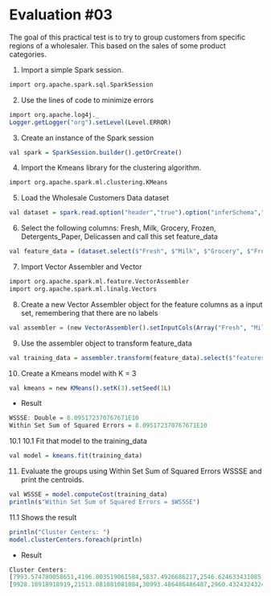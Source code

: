 # Evaluation #03

The goal of this practical test is to try to group customers from specific regions of a wholesaler. This based on the sales of some product categories.

1. Import a simple Spark session.

```r
import org.apache.spark.sql.SparkSession
```

2. Use the lines of code to minimize errors

```r
import org.apache.log4j._
Logger.getLogger("org").setLevel(Level.ERROR)
```

3. Create an instance of the Spark session

```r
val spark = SparkSession.builder().getOrCreate()
```

4. Import the Kmeans library for the clustering algorithm.

```r
import org.apache.spark.ml.clustering.KMeans
```

5. Load the Wholesale Customers Data dataset

```r
val dataset = spark.read.option("header","true").option("inferSchema","true").format("csv").load("Wholesale customers data.csv")
```

6. Select the following columns: Fresh, Milk, Grocery, Frozen, Detergents_Paper, Delicassen and call this set feature_data

```r
val feature_data = (dataset.select($"Fresh", $"Milk", $"Grocery", $"Frozen", $"Detergents_Paper", $"Delicassen"))
```

7. Import Vector Assembler and Vector

```r
import org.apache.spark.ml.feature.VectorAssembler
import org.apache.spark.ml.linalg.Vectors
```

8. Create a new Vector Assembler object for the feature columns as a input set, remembering that there are no labels

```r
val assembler = (new VectorAssembler().setInputCols(Array("Fresh", "Milk", "Grocery", "Frozen", "Detergents_Paper", "Delicassen")).setOutputCol("features"))
```

9. Use the assembler object to transform feature_data

```r
val training_data = assembler.transform(feature_data).select($"features")
```

10. Create a Kmeans model with K = 3

```r
val kmeans = new KMeans().setK(3).setSeed(1L)
```

- Result

```r
WSSSE: Double = 8.095172370767671E10
Within Set Sum of Squared Errors = 8.095172370767671E10
```

10.1 10.1 Fit that model to the training_data

```r
val model = kmeans.fit(training_data)
```

11. Evaluate the groups using Within Set Sum of Squared Errors WSSSE and print the centroids.

```r
val WSSSE = model.computeCost(training_data)
println(s"Within Set Sum of Squared Errors = $WSSSE")
```

11.1 Shows the result

```r
println("Cluster Centers: ")
model.clusterCenters.foreach(println)
```

- Result

```r
Cluster Centers: 
[7993.574780058651,4196.803519061584,5837.4926686217,2546.624633431085,2016.2873900293255,1151.4193548387098]
[9928.18918918919,21513.081081081084,30993.486486486487,2960.4324324324325,13996.594594594595,3772.3243243243246]
```



